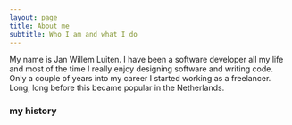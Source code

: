 ```yaml
---
layout: page
title: About me
subtitle: Who I am and what I do
---
```


My name is Jan Willem Luiten. I have been a software developer all my life and most of the time I really enjoy designing software and writing code. Only a couple of years into my career I started working as a freelancer. Long, long before this became popular in the Netherlands.


### my history


